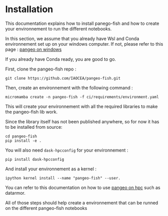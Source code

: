# Installation

This documentation explains how to install panego-fish and how to create your environnement to run the different notebooks.

In this section, we assume that you already have Wsl and Conda environnement set up on your windows computer. If not, please refer to this page : [pangeo on windows](https://gitlab.ifremer.fr/diam/Pangeo-on-Windows)

If you already have Conda ready, you are good to go.

First, clone the pangeo-fish repo :

```console
git clone https://github.com/IAOCEA/pangeo-fish.git
```

Then, create an environnement with the following command :

```console
micromamba create -n pangeo-fish -f ci/requirements/environment.yaml
```

This will create your environnement with all the required libraries to make the pangeo-fish lib work.

Since the library itself has not been published anywhere, so for now it has to be installed from source:

```console
cd pangeo-fish
pip install -e .
```

You will also need `dask-hpcconfig` for your environnement :

```console
pip install dask-hpcconfig
```

And install your environnement as a kernel :

```console
ipython kernel install --name "pangeo-fish" --user.
```

You can refer to this documentation on how to use [pangeo on hpc](https://gitlab.ifremer.fr/diam/pangeo_on_HPC) such as datarmor.

All of those steps should help create a environnement that can be runned on the different pangeo-fish notebooks
